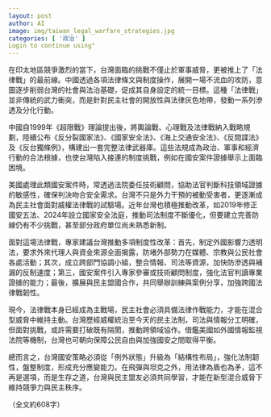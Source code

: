```yaml
---
layout: post
author: AI
image: img/taiwan_legal_warfare_strategies.jpg
categories: [ '政治' ]
Login to continue using"
---
```

在印太地區競爭激烈的當下，台灣面臨的挑戰不僅止於軍事威脅，更被推上了「法律戰」的最前線。中國透過各項法律條文與制度操作，展開一場不流血的攻防，意圖逐步削弱台灣的社會與法治基礎，促成其自身設定的統一目標。這種「法律戰」並非傳統的武力衝突，而是針對民主社會的開放性與法律灰色地帶，發動一系列滲透及分化行動。

中國自1999年《超限戰》理論提出後，將輿論戰、心理戰及法律戰納入戰略規劃，陸續公布《反分裂國家法》、《國家安全法》、《海上交通安全法》、《反間諜法》及《反台獨條例》，構建出一套完整法律武器庫。這些法規成為政治、軍事和經濟行動的合法根據，也使台灣陷入接連的制度挑戰，例如在國安案件證據舉示上面臨困境。

美國處理此類國安案件時，常透過法院委任技術顧問，協助法官判斷科技領域證據的敏感性，確保判決吻合安全需求。台灣不只是外力干預的被動受害者，更逐漸成為民主社會面對威權法律戰的試驗場。近年台灣也積極推動改革，如2019年修正國安五法、2024年設立國家安全法庭，推動司法制度不斷優化，但要建立完善防線仍有不少挑戰，甚至部分政府單位尚未熟悉新制。

面對這場法律戰，專家建議台灣推動多項制度性改革：首先，制定外國影響力透明法，要求外來代理人與資金來源全面揭露，防堵外部勢力在媒體、宗教與公民社會各處活動；其次，成立跨部門協調小組，整合情報、司法等資源，加快防滲透與補漏的反制速度；第三，國安案件引入專家參審或技術顧問制度，強化法官判讀專業證據的能力；最後，擴展與民主盟國合作，共同舉辦訓練與案例分享，加強跨國法律戰韌性。

現今，法律戰本身已經成為主戰場，民主社會必須具備法律作戰能力，才能在混合型威脅中維持主動。台灣歷經威權統治至今天的民主法制，司法與情報分工明確，但面對挑戰，或許需要打破既有隔閡，推動跨領域協作。借鑑美國如外國情報監視法院等機制，台灣也可朝向保障公民自由與加強國安之間取得平衡。

總而言之，台灣國安策略必須從「例外狀態」升級為「結構性布局」，強化法制韌性，盤整制度，形成充分應變能力。在飛彈與坦克之外，用法律為盾也為矛，這不再是選項，而是生存之道，台灣與民主盟友必須共同學習，才能在新型混合威脅下維持競爭力與民主秩序。

（全文約608字）